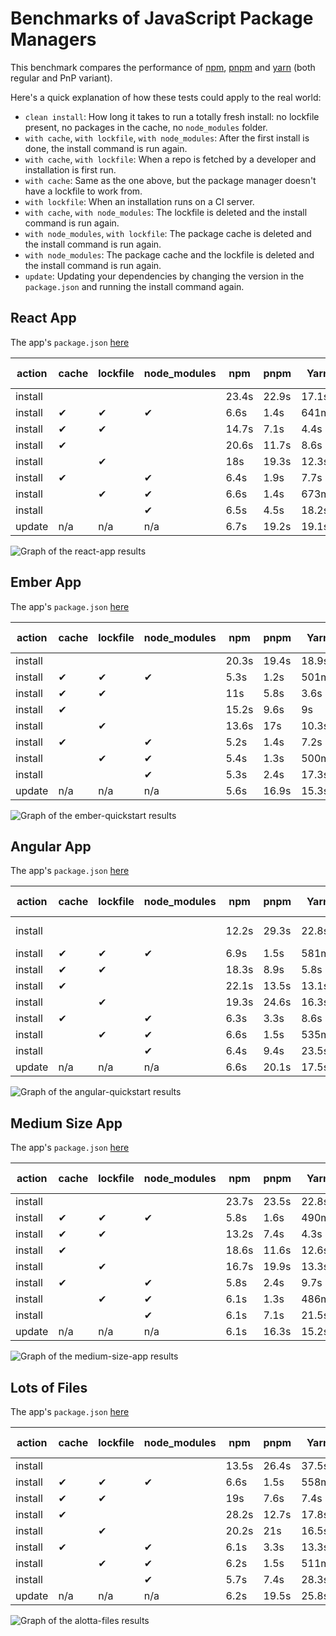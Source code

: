 # Benchmarks of JavaScript Package Managers

This benchmark compares the performance of [npm](https://github.com/npm/cli), [pnpm](https://github.com/pnpm/pnpm) and [yarn](https://github.com/yarnpkg/yarn) (both regular and PnP variant).

Here's a quick explanation of how these tests could apply to the real world:

- `clean install`: How long it takes to run a totally fresh install: no lockfile present, no packages in the cache, no `node_modules` folder.
- `with cache`, `with lockfile`, `with node_modules`: After the first install is done, the install command is run again.
- `with cache`, `with lockfile`: When a repo is fetched by a developer and installation is first run.
- `with cache`: Same as the one above, but the package manager doesn't have a lockfile to work from.
- `with lockfile`: When an installation runs on a CI server.
- `with cache`, `with node_modules`: The lockfile is deleted and the install command is run again.
- `with node_modules`, `with lockfile`: The package cache is deleted and the install command is run again.
- `with node_modules`: The package cache and the lockfile is deleted and the install command is run again.
- `update`: Updating your dependencies by changing the version in the `package.json` and running the install command again.

## React App

The app's `package.json` [here](./fixtures/react-app/package.json)

| action  | cache | lockfile | node_modules| npm | pnpm | Yarn | Yarn PnP |
| ---     | ---   | ---      | ---         | --- | --- | --- | --- |
| install |       |          |             | 23.4s | 22.9s | 17.1s | 22.1s |
| install | ✔     | ✔        | ✔           | 6.6s | 1.4s | 641ms | 1.1s |
| install | ✔     | ✔        |             | 14.7s | 7.1s | 4.4s | 2.3s |
| install | ✔     |          |             | 20.6s | 11.7s | 8.6s | 9.8s |
| install |       | ✔        |             | 18s | 19.3s | 12.3s | 15s |
| install | ✔     |          | ✔           | 6.4s | 1.9s | 7.7s | 5.4s |
| install |       | ✔        | ✔           | 6.6s | 1.4s | 673ms | 14.2s |
| install |       |          | ✔           | 6.5s | 4.5s | 18.2s | 17.1s |
| update  | n/a   | n/a      | n/a         | 6.7s | 19.2s | 19.1s | 24.2s |

![Graph of the react-app results](./results/imgs/react-app.svg)

## Ember App

The app's `package.json` [here](./fixtures/ember-quickstart/package.json)

| action  | cache | lockfile | node_modules| npm | pnpm | Yarn | Yarn PnP |
| ---     | ---   | ---      | ---         | --- | --- | --- | --- |
| install |       |          |             | 20.3s | 19.4s | 18.9s | 33.6s |
| install | ✔     | ✔        | ✔           | 5.3s | 1.2s | 501ms | 1.1s |
| install | ✔     | ✔        |             | 11s | 5.8s | 3.6s | 2.5s |
| install | ✔     |          |             | 15.2s | 9.6s | 9s | 8.6s |
| install |       | ✔        |             | 13.6s | 17s | 10.3s | 16.5s |
| install | ✔     |          | ✔           | 5.2s | 1.4s | 7.2s | 3.9s |
| install |       | ✔        | ✔           | 5.4s | 1.3s | 500ms | 14.9s |
| install |       |          | ✔           | 5.3s | 2.4s | 17.3s | 17.5s |
| update  | n/a   | n/a      | n/a         | 5.6s | 16.9s | 15.3s | 18.4s |

![Graph of the ember-quickstart results](./results/imgs/ember-quickstart.svg)

## Angular App

The app's `package.json` [here](./fixtures/angular-quickstart/package.json)

| action  | cache | lockfile | node_modules| npm | pnpm | Yarn | Yarn PnP |
| ---     | ---   | ---      | ---         | --- | --- | --- | --- |
| install |       |          |             | 12.2s | 29.3s | 22.8s | 1m 5.9s |
| install | ✔     | ✔        | ✔           | 6.9s | 1.5s | 581ms | 1.7s |
| install | ✔     | ✔        |             | 18.3s | 8.9s | 5.8s | 3.1s |
| install | ✔     |          |             | 22.1s | 13.5s | 13.1s | 11.1s |
| install |       | ✔        |             | 19.3s | 24.6s | 16.3s | 34.4s |
| install | ✔     |          | ✔           | 6.3s | 3.3s | 8.6s | 6.2s |
| install |       | ✔        | ✔           | 6.6s | 1.5s | 535ms | 32.4s |
| install |       |          | ✔           | 6.4s | 9.4s | 23.5s | 35.2s |
| update  | n/a   | n/a      | n/a         | 6.6s | 20.1s | 17.5s | 42.5s |

![Graph of the angular-quickstart results](./results/imgs/angular-quickstart.svg)

## Medium Size App

The app's `package.json` [here](./fixtures/medium-size-app/package.json)

| action  | cache | lockfile | node_modules| npm | pnpm | Yarn | Yarn PnP |
| ---     | ---   | ---      | ---         | --- | --- | --- | --- |
| install |       |          |             | 23.7s | 23.5s | 22.8s | 49.5s |
| install | ✔     | ✔        | ✔           | 5.8s | 1.6s | 490ms | 1.6s |
| install | ✔     | ✔        |             | 13.2s | 7.4s | 4.3s | 3.1s |
| install | ✔     |          |             | 18.6s | 11.6s | 12.6s | 10.8s |
| install |       | ✔        |             | 16.7s | 19.9s | 13.3s | 26.7s |
| install | ✔     |          | ✔           | 5.8s | 2.4s | 9.7s | 5.1s |
| install |       | ✔        | ✔           | 6.1s | 1.3s | 486ms | 23.8s |
| install |       |          | ✔           | 6.1s | 7.1s | 21.5s | 29.6s |
| update  | n/a   | n/a      | n/a         | 6.1s | 16.3s | 15.2s | 32.3s |

![Graph of the medium-size-app results](./results/imgs/medium-size-app.svg)

## Lots of Files

The app's `package.json` [here](./fixtures/alotta-files/package.json)

| action  | cache | lockfile | node_modules| npm | pnpm | Yarn | Yarn PnP |
| ---     | ---   | ---      | ---         | --- | --- | --- | --- |
| install |       |          |             | 13.5s | 26.4s | 37.5s | 42s |
| install | ✔     | ✔        | ✔           | 6.6s | 1.5s | 558ms | 1.4s |
| install | ✔     | ✔        |             | 19s | 7.6s | 7.4s | 3s |
| install | ✔     |          |             | 28.2s | 12.7s | 17.8s | 10.6s |
| install |       | ✔        |             | 20.2s | 21s | 16.5s | 22.2s |
| install | ✔     |          | ✔           | 6.1s | 3.3s | 13.3s | 5.4s |
| install |       | ✔        | ✔           | 6.2s | 1.5s | 511ms | 19.6s |
| install |       |          | ✔           | 5.7s | 7.4s | 28.3s | 22.9s |
| update  | n/a   | n/a      | n/a         | 6.2s | 19.5s | 25.8s | 50.9s |

![Graph of the alotta-files results](./results/imgs/alotta-files.svg)